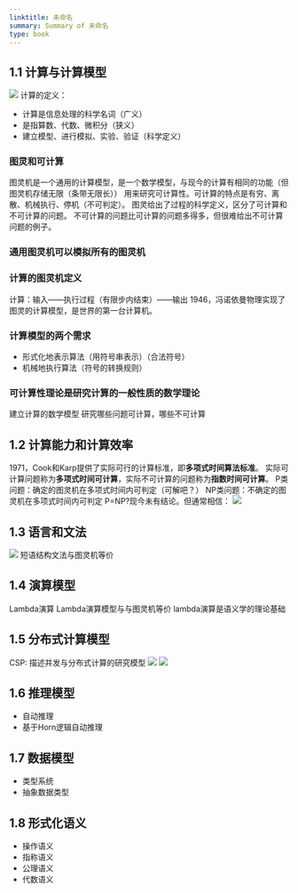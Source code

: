 ```yaml
---
linktitle: 未命名
summary: Summary of 未命名
type: book
---
```

## 1.1 计算与计算模型
![](未命名-1662451319661.jpeg)
计算的定义：
- 计算是信息处理的科学名词（广义）
- 是指算数、代数、微积分（狭义）
- 建立模型、进行模拟、实验、验证（科学定义）
### 图灵和可计算
图灵机是一个通用的计算模型，是一个数学模型，与现今的计算有相同的功能（但图灵机存储无限（条带无限长））
用来研究可计算性。可计算的特点是有穷、离散、机械执行、停机（不可判定）。
图灵给出了过程的科学定义，区分了可计算和不可计算的问题。
不可计算的问题比可计算的问题多得多，但很难给出不可计算问题的例子。

### 通用图灵机可以模拟所有的图灵机

### 计算的图灵机定义
计算：输入——执行过程（有限步内结束）——输出
1946，冯诺依曼物理实现了图灵的计算模型，是世界的第一台计算机。

### 计算模型的两个需求
- 形式化地表示算法（用符号串表示）（合法符号）
- 机械地执行算法（符号的转换规则）

### 可计算性理论是研究计算的一般性质的数学理论
建立计算的数学模型
研究哪些问题可计算，哪些不可计算

## 1.2 计算能力和计算效率
1971，Cook和Karp提供了实际可行的计算标准，即**多项式时间算法标准**。
实际可计算问题称为**多项式时间可计算**，实际不可计算的问题称为**指数时间可计算**。
P类问题：确定的图灵机在多项式时间内可判定（可解吧？）
NP类问题：不确定的图灵机在多项式时间内可判定
P=NP?现今未有结论。但通常相信：
![](未命名-1662453612116.jpeg)

## 1.3 语言和文法
![](未命名-1662453835339.jpeg)
短语结构文法与图灵机等价

## 1.4 演算模型
Lambda演算
Lambda演算模型与与图灵机等价
lambda演算是语义学的理论基础

## 1.5 分布式计算模型
CSP: 描述并发与分布式计算的研究模型
![](未命名-1662454596561.jpeg)
![](未命名-1662454589802.jpeg)

## 1.6 推理模型
- 自动推理
- 基于Horn逻辑自动推理

## 1.7 数据模型
- 类型系统
- 抽象数据类型

## 1.8 形式化语义
- 操作语义
- 指称语义
- 公理语义
- 代数语义